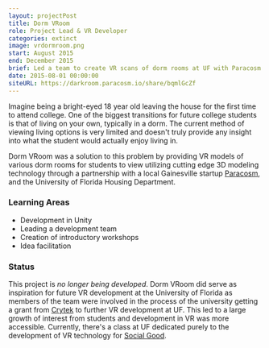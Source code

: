 ```yaml
---
layout: projectPost
title: Dorm VRoom
role: Project Lead & VR Developer
categories: extinct
image: vrdormroom.png
start: August 2015
end: December 2015
brief: Led a team to create VR scans of dorm rooms at UF with Paracosm's scanner technology to better serve UF students and provide a more accurate image of what dorm rooms are like.
date: 2015-08-01 00:00:00
siteURL: https://darkroom.paracosm.io/share/bqmlGcZf
---
```

Imagine being a bright-eyed 18 year old leaving the house for the first time to attend college. One of the biggest transitions for future college students is that of living on your own, typically in a dorm. The current method of viewing living options is very limited and doesn't truly provide any insight into what the student would actually enjoy living in.

Dorm VRoom was a solution to this problem by providing VR models of various dorm rooms for students to view utilizing cutting edge 3D modeling technology through a partnership with a local Gainesville startup [Paracosm](https://paracosm.io/), and the University of Florida Housing Department.

### Learning Areas
* Development in Unity
* Leading a development team
* Creation of introductory workshops
* Idea facilitation

### Status
This project is *no longer being developed*. Dorm VRoom did serve as inspiration for future VR development at the University of Florida as members of the team were involved in the process of the university getting a grant from [Crytek](http://www.crytek.com/news/vr-first-program-attracts-backing-from-technology-leaders) to further VR development at UF. This led to a large growth of interest from students and development in VR was more accessible. Currently, there's a class at UF dedicated purely to the development of VR technology for [Social Good](https://vrforthesocialgood.wordpress.com/).
